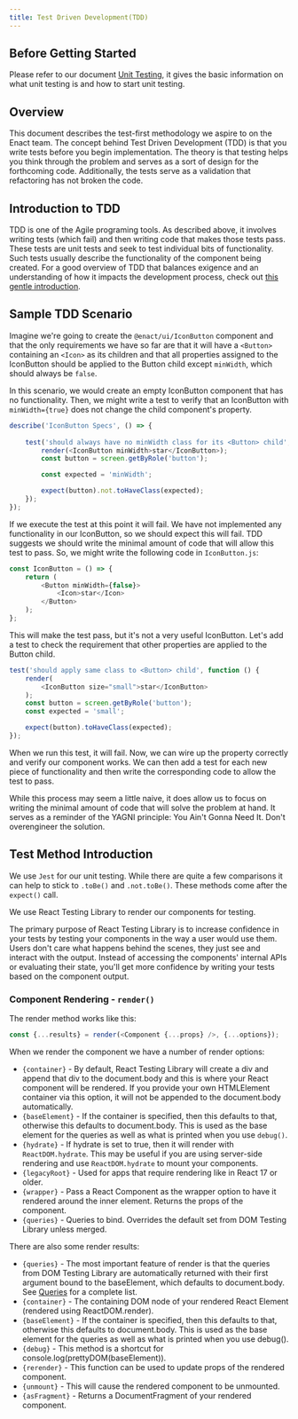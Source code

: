 ```yaml
---
title: Test Driven Development(TDD)
---
```


## Before Getting Started

Please refer to our document [Unit Testing](../unit-testing/index.md), it gives 
the basic information on what unit testing is and how to start unit testing.

## Overview

This document describes the test-first methodology we aspire to on the Enact team. The concept behind Test Driven
Development (TDD) is that you write tests before you begin implementation. The theory is that testing helps you think
through the problem and serves as a sort of design for the forthcoming code. Additionally, the tests serve as a validation
that refactoring has not broken the code.

## Introduction to TDD

TDD is one of the Agile programing tools. As described above, it involves writing tests (which fail) and then writing code
that makes those tests pass.  These tests are unit tests and seek to test individual bits of functionality.  Such tests
usually describe the functionality of the component being created. For a good overview of TDD that balances exigence and
an understanding of how it impacts the development process, check out [this gentle introduction](http://jrsinclair.com/articles/2016/one-weird-trick-that-will-change-the-way-you-code-forever-javascript-tdd/).

## Sample TDD Scenario

Imagine we're going to create the `@enact/ui/IconButton` component and that the only requirements we have so far
are that it will have a `<Button>` containing an `<Icon>` as its children and that all properties assigned to the IconButton
should be applied to the Button child except `minWidth`, which should always be `false`.

In this scenario, we would create an empty IconButton component that has no functionality. Then, we might write a test to
verify that an IconButton with `minWidth={true}` does not change the child component's property.

```js
describe('IconButton Specs', () => {
	
	test('should always have no minWidth class for its <Button> child', () => {
		render(<IconButton minWidth>star</IconButton>);
		const button = screen.getByRole('button');

		const expected = 'minWidth';

		expect(button).not.toHaveClass(expected);
	});
});
```

If we execute the test at this point it will fail. We have not implemented any functionality in our IconButton, so we
should expect this will fail. TDD suggests we should write the minimal amount of code that will allow this test to pass.
So, we might write the following code in `IconButton.js`:

```js
const IconButton = () => {
	return (
		<Button minWidth={false}>
			<Icon>star</Icon>
		</Button>
	);
};
```

This will make the test pass, but it's not a very useful IconButton. Let's add a test to check the requirement that other
properties are applied to the Button child.

```js
test('should apply same class to <Button> child', function () {
	render(
		<IconButton size="small">star</IconButton>
	);
	const button = screen.getByRole('button');
	const expected = 'small';

	expect(button).toHaveClass(expected);
});
```

When we run this test, it will fail. Now, we can wire up the property correctly and verify our component works. We can
then add a test for each new piece of functionality and then write the corresponding code to allow the test to pass.

While this process may seem a little naive, it does allow us to focus on writing the minimal amount of code that will solve
the problem at hand. It serves as a reminder of the YAGNI principle: You Ain't Gonna Need It. Don't overengineer the
solution.

## Test Method Introduction

We use `Jest` for our unit testing. While there are quite a few comparisons it can help to stick to `.toBe()` and `.not.toBe()`.  These methods come after
the `expect()` call.

We use React Testing Library to render our components for testing.

The primary purpose of React Testing Library is to increase confidence in your tests by testing your components in the way a user would use them. Users don't care what happens behind the scenes, they just see and interact with the output. Instead of accessing the components' internal APIs or evaluating their state, you'll get more confidence by writing your tests based on the component output.

### Component Rendering - `render()`

The render method works like this:

```js
const {...results} = render(<Component {...props} />, {...options});
```

When we render the component we have a number of render options:

* `{container}` - By default, React Testing Library will create a div and append that div to the document.body and this is where your React component will be rendered. If you provide your own HTMLElement container via this option, it will not be appended to the document.body automatically.
* `{baseElement}` - If the container is specified, then this defaults to that, otherwise this defaults to document.body. This is used as the base element for the queries as well as what is printed when you use `debug()`.
* `{hydrate}` - If hydrate is set to true, then it will render with `ReactDOM.hydrate`. This may be useful if you are using server-side rendering and use `ReactDOM.hydrate` to mount your components.
* `{legacyRoot}` - Used for apps that require rendering like in React 17 or older.
* `{wrapper}` - Pass a React Component as the wrapper option to have it rendered around the inner element. Returns the props of the component.
* `{queries}` - Queries to bind. Overrides the default set from DOM Testing Library unless merged.

There are also some render results:

* `{queries}` -  The most important feature of render is that the queries from DOM Testing Library are automatically returned with their first argument bound to the baseElement, which defaults to document.body. See [Queries](https://testing-library.com/docs/queries/about/) for a complete list.
* `{container}` - The containing DOM node of your rendered React Element (rendered using ReactDOM.render).
* `{baseElement}` - If the container is specified, then this defaults to that, otherwise this defaults to document.body. This is used as the base element for the queries as well as what is printed when you use debug().
* `{debug}` - This method is a shortcut for console.log(prettyDOM(baseElement)).
* `{rerender}` - This function can be used to update props of the rendered component.
* `{unmount}` - This will cause the rendered component to be unmounted.
* `{asFragment}` - Returns a DocumentFragment of your rendered component.

